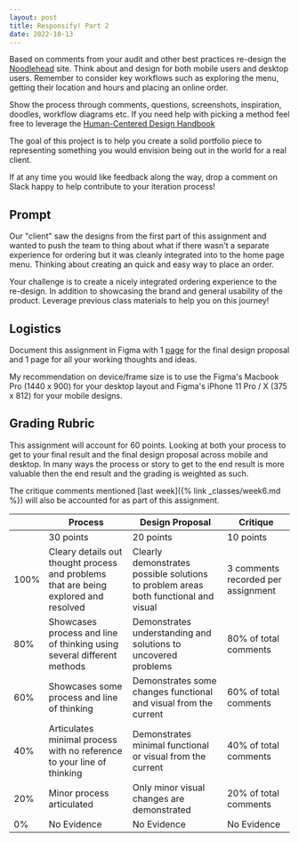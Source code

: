 ```yaml
---
layout: post
title: Responsify! Part 2
date: 2022-10-13
---
```



Based on comments from your audit and other best practices re-design the [Noodlehead](http://noodleheadpgh.com) site. Think about and design for both mobile users and desktop users. Remember to consider key workflows such as exploring the menu, getting their location and hours and placing an online order.

Show the process through comments, questions, screenshots, inspiration, doodles, workflow diagrams etc. If you need help with picking a method feel free to leverage the [Human-Centered Design Handbook](https://www.designkit.org/methods)

The goal of this project is to help you create a solid portfolio piece to representing something you would envision being out in the world for a real client.

If at any time you would like feedback along the way, drop a comment on Slack happy to help contribute to your iteration process!

## Prompt

Our "client" saw the designs from the first part of this assignment and wanted to push the team to thing about what if there wasn't a separate experience for ordering but it was cleanly integrated into to the home page menu. Thinking about creating an quick and easy way to place an order.

Your challenge is to create a nicely integrated ordering experience to the re-design. In addition to showcasing the brand and general usability of the product. Leverage previous class materials to help you on this journey!

## Logistics

Document this assignment in Figma with 1 [page](https://help.figma.com/hc/en-us/articles/360038511293-Create-and-manage-pages) for the final design proposal and 1 page for all your working thoughts and ideas.

My recommendation on device/frame size is to use the Figma's Macbook Pro (1440 x 900) for your desktop layout and Figma's iPhone 11 Pro / X (375 x 812) for your mobile designs.

## Grading Rubric

This assignment will account for 60 points. Looking at both your process to get to your final result and the final design proposal across mobile and desktop. In many ways the process or story to get to the end result is more valuable then the end result and the grading is weighted as such.

The critique comments mentioned [last week]({% link _classes/week6.md %}) will also be accounted for as part of this assignment.


| | Process | Design Proposal | Critique |
| --- | ----------- | ---- | ----- |
| | 30 points | 20 points | 10 points |
| 100% | Cleary details out thought process and problems that are being explored and resolved | Clearly demonstrates possible solutions to problem areas both functional and visual  | 3 comments recorded per assignment |
| 80% | Showcases process and line of thinking using several different methods | Demonstrates understanding and solutions to uncovered problems | 80% of total comments |
| 60% | Showcases some process and line of thinking | Demonstrates some changes functional and visual from the current | 60% of total comments |
| 40% | Articulates minimal process with no reference to your line of thinking | Demonstrates minimal functional or visual from the current | 40% of total comments |
| 20% | Minor process articulated | Only minor visual changes are demonstrated | 20% of total comments |
| 0% | No Evidence | No Evidence | No Evidence |